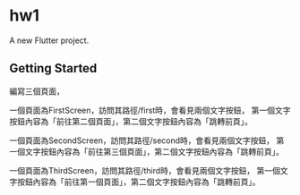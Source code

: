 # hw1

A new Flutter project.

## Getting Started

編寫三個頁面，

一個頁面為FirstScreen，訪問其路徑/first時，會看見兩個文字按鈕，
  第一個文字按鈕內容為「前往第二個頁面」，第二個文字按鈕內容為「跳轉前頁」。
 
一個頁面為SecondScreen，訪問其路徑/second時，會看見兩個文字按鈕，
  第一個文字按鈕內容為「前往第三個頁面」，第二個文字按鈕內容為「跳轉前頁」。
  
一個頁面為ThirdScreen，訪問其路徑/third時，會看見兩個文字按鈕，
  第一個文字按鈕內容為「前往第一個頁面」，第二個文字按鈕內容為「跳轉前頁」。
  
  
